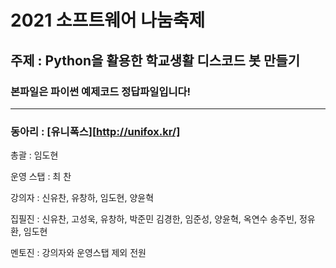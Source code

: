 # 2021 소프트웨어 나눔축제
주제 : Python을 활용한 학교생활 디스코드 봇 만들기 
---
### 본파일은 파이썬 예제코드 정답파일입니다!
---
### 동아리 : [유니폭스][http://unifox.kr/] 
총괄 : 임도현

운영 스탭 : 최  찬 

강의자 : 신유찬, 유창하, 임도현, 양윤혁

집필진 : 신유찬, 고성욱, 유창하, 박준민
김경한, 임준성, 양윤혁, 옥연수
송주빈, 정유환, 임도현

멘토진 : 강의자와 운영스탭 제외 전원  
